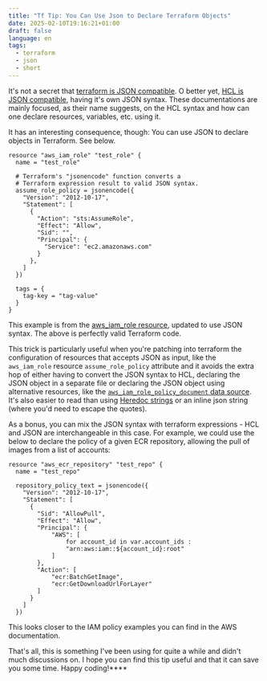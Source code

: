 ```yaml
---
title: "Tf Tip: You Can Use Json to Declare Terraform Objects"
date: 2025-02-10T19:16:21+01:00
draft: false
language: en
tags:
  - terraform
  - json
  - short
---
```


It's not a secret that [terraform is JSON compatible](https://developer.hashicorp.com/terraform/language/syntax/json). O better yet, [HCL is JSON compatible](https://github.com/hashicorp/hcl/blob/main/json/spec.md), having it's own JSON syntax. These documentations are mainly focused, as their name suggests, on the HCL syntax and how can one declare resources, variables, etc. using it.

It has an interesting consequence, though: You can use JSON to declare objects in Terraform. See below.

```hcl
resource "aws_iam_role" "test_role" {
  name = "test_role"

  # Terraform's "jsonencode" function converts a
  # Terraform expression result to valid JSON syntax.
  assume_role_policy = jsonencode({
    "Version": "2012-10-17",
    "Statement": [
      {
        "Action": "sts:AssumeRole",
        "Effect": "Allow",
        "Sid": "",
        "Principal": {
          "Service": "ec2.amazonaws.com"
        }
      },
    ]
  })

  tags = {
    tag-key = "tag-value"
  }
}
```

This example is from the [aws_iam_role resource](https://registry.terraform.io/providers/hashicorp/aws/latest/docs/resources/iam_role), updated to use JSON syntax. The above is perfectly valid Terraform code.

This trick is particularly useful when you're patching into terraform the configuration of resources that accepts JSON as input, like the `aws_iam_role` resource `assume_role_policy` attribute and it avoids the extra hop of either having to convert the JSON syntax to HCL, declaring the JSON object in a separate file or declaring the JSON object using alternative resources, like the [`aws_iam_role_policy_document` data source](https://registry.terraform.io/providers/hashicorp/aws/latest/docs/data-sources/iam_policy_document). It's also easier to read than using [Heredoc strings](http://developer.hashicorp.com/terraform/language/expressions/strings#heredoc-strings) or an inline json string (where you'd need to escape the quotes).

As a bonus, you can mix the JSON syntax with terraform expressions - HCL and JSON are interchangeable in this case. For example, we could use the below to declare the policy of a given ECR repository, allowing the pull of images from a list of accounts:

```hcl
resource "aws_ecr_repository" "test_repo" {
  name = "test_repo"

  repository_policy_text = jsonencode({
    "Version": "2012-10-17",
    "Statement": [
      {
        "Sid": "AllowPull",
        "Effect": "Allow",
        "Principal": {
            "AWS": [
                for account_id in var.account_ids :
                "arn:aws:iam::${account_id}:root"
            ]
        },
        "Action": [
            "ecr:BatchGetImage",
            "ecr:GetDownloadUrlForLayer"
        ]
      }
    ]
  })
```

This looks closer to the IAM policy examples you can find in the AWS documentation.

That's all, this is something I've been using for quite a while and didn't much discussions on. I hope you can find this tip useful and that it can save you some time. Happy coding!****
